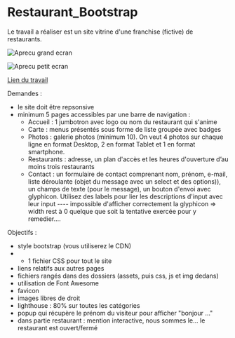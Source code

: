 # Restaurant_Bootstrap

Le travail a réaliser est un site vitrine d'une franchise (fictive) de restaurants. 

![Aprecu grand ecran](https://github.com/ebialais/bootstrap-resto-website/blob/master/assets/images/Apercu%20grand.png)


![Aprecu petit ecran](https://github.com/ebialais/bootstrap-resto-website/blob/master/assets/images/Apercu%20petit.png)



[Lien du travail](https://ebialais.github.io/bootstrap-resto-website/)

Demandes : 
  - le site doit être repsonsive
  - minimum 5 pages accessibles par une barre de navigation :
      - Accueil : 1 jumbotron avec logo ou nom du restaurant qui s'anime
      - Carte : menus présentés sous forme de liste groupée avec badges
      - Photos : galerie photos (minimum 10). On veut 4 photos sur chaque ligne en format Desktop, 2 en format Tablet et 1 en format smartphone.
      - Restaurants : adresse, un plan d'accès et les heures d'ouverture d’au moins trois restaurants
      - Contact : un formulaire de contact comprenant nom, prénom, e-mail, liste déroulante (objet du message avec un select et des options)), un champs de texte (pour le message), un bouton d'envoi avec glyphicon. Utilisez des labels pour lier les descriptions d'input avec leur input ---- impossible d'afficher correctement la glyphicon => width rest à 0 quelque que soit la tentative exercée pour y remedier....

Objectifs :
 - style bootstrap (vous utiliserez le CDN)
 - + 1 fichier CSS pour tout le site
 - liens relatifs aux autres pages
 - fichiers rangés dans des dossiers (assets, puis css, js et img dedans)
 - utilisation de Font Awesome
 - favicon
 - images libres de droit
 - lighthouse : 80% sur toutes les catégories
 - popup qui récupère le prénom du visiteur pour afficher "bonjour ..."
 - dans partie restaurant : mention interactive, nous sommes le... le restaurant est ouvert/fermé
 

